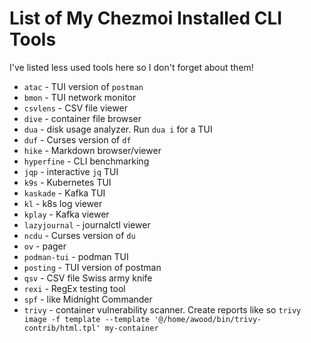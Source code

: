 # List of My Chezmoi Installed CLI Tools

I've listed less used tools here so I don't forget about them!

* `atac` - TUI version of `postman`
* `bmon` - TUI network monitor
* `csvlens` - CSV file viewer
* `dive` - container file browser
* `dua` - disk usage analyzer.  Run `dua i` for a TUI
* `duf` - Curses version of `df`
* `hike` - Markdown browser/viewer
* `hyperfine` - CLI benchmarking
* `jqp` - interactive `jq` TUI
* `k9s` - Kubernetes TUI
* `kaskade` - Kafka TUI
* `kl` - k8s log viewer
* `kplay` - Kafka viewer
* `lazyjournal` - journalctl viewer
* `ncdu` - Curses version of `du`
* `ov` - pager
* `podman-tui` - podman TUI
* `posting` - TUI version of postman
* `qsv` - CSV file Swiss army knife
* `rexi` - RegEx testing tool
* `spf` - like Midnight Commander
* `trivy` - container vulnerability scanner.  Create reports like so
  `trivy image -f template --template '@/home/awood/bin/trivy-contrib/html.tpl' my-container`
